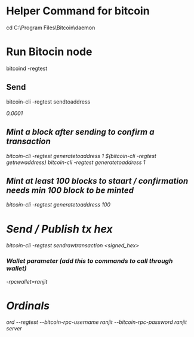 
# Helper Command for bitcoin 
cd C:\Program Files\Bitcoin\daemon

# Run Bitocin node 
bitcoind -regtest

## Send 
bitcoin-cli -regtest sendtoaddress <address> 0.0001

## Mint a block after sending to confirm a transaction 
bitcoin-cli -regtest generatetoaddress 1 $(bitcoin-cli -regtest getnewaddress)
bitcoin-cli -regtest generatetoaddress 1 <wallet address>


## Mint at least 100 blocks to staart / confirmation needs min 100 block to be minted  
bitcoin-cli -regtest generatetoaddress 100 <wallet address>


# Send / Publish tx hex
bitcoin-cli -regtest sendrawtransaction <signed_hex>


### Wallet parameter (add this to commands to call through wallet) 
-rpcwallet=ranjit 


# Ordinals 
ord --regtest --bitcoin-rpc-username ranjit --bitcoin-rpc-password ranjit server

